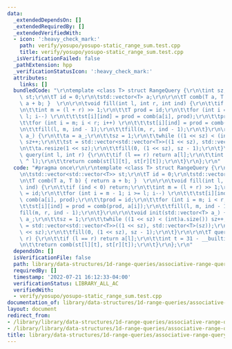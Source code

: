 ```yaml
---
data:
  _extendedDependsOn: []
  _extendedRequiredBy: []
  _extendedVerifiedWith:
  - icon: ':heavy_check_mark:'
    path: verify/yosupo/yosupo-static_range_sum.test.cpp
    title: verify/yosupo/yosupo-static_range_sum.test.cpp
  _isVerificationFailed: false
  _pathExtension: hpp
  _verificationStatusIcon: ':heavy_check_mark:'
  attributes:
    links: []
  bundledCode: "\r\ntemplate <class T> struct RangeQuery {\r\n\tint sz; \r\n\tstd::vector<std::vector<T>>\
    \ st;\r\n\tT id = 0;\r\n\tstd::vector<T> a;\r\n\r\n\tT comb(T a, T b) { return\
    \ a + b; }  \r\n\r\n\tvoid fill(int l, int r, int ind) {\r\n\t\tif (ind < 0) return;\r\
    \n\t\tint m = (l + r) >> 1;\r\n\t\tT prod = id;\r\n\t\tfor (int i = m - 1; i >=\
    \ l; i--) \r\n\t\t\tst[i][ind] = prod = comb(a[i], prod);\r\n\t\tprod = id;\r\n\
    \t\tfor (int i = m; i < r; i++) \r\n\t\t\tst[i][ind] = prod = comb(prod, a[i]);\r\
    \n\t\tfill(l, m, ind - 1);\r\n\t\tfill(m, r, ind - 1);\r\n\t}\r\n\r\n\tvoid init(std::vector<T>\
    \ a_) {\r\n\t\ta = a_;\r\n\t\tsz = 1;\r\n\t\twhile ((1 << sz) < (int)a.size())\
    \ sz++;\r\n\t\tst = std::vector<std::vector<T>>((1 << sz), std::vector<T>(sz));\r\
    \n\t\ta.resize(1 << sz);\r\n\t\tfill(0, (1 << sz), sz - 1);\r\n\t}\r\n\r\n\tT\
    \ query(int l, int r) {\r\n\t\tif (l == r) return a[l];\r\n\t\tint t = 31 - __builtin_clz(r\
    \ ^ l);\r\n\t\treturn comb(st[l][t], st[r][t]);\r\n\t}\r\n};\r\n"
  code: "#pragma once\r\n\r\ntemplate <class T> struct RangeQuery {\r\n\tint sz; \r\
    \n\tstd::vector<std::vector<T>> st;\r\n\tT id = 0;\r\n\tstd::vector<T> a;\r\n\r\
    \n\tT comb(T a, T b) { return a + b; }  \r\n\r\n\tvoid fill(int l, int r, int\
    \ ind) {\r\n\t\tif (ind < 0) return;\r\n\t\tint m = (l + r) >> 1;\r\n\t\tT prod\
    \ = id;\r\n\t\tfor (int i = m - 1; i >= l; i--) \r\n\t\t\tst[i][ind] = prod =\
    \ comb(a[i], prod);\r\n\t\tprod = id;\r\n\t\tfor (int i = m; i < r; i++) \r\n\t\
    \t\tst[i][ind] = prod = comb(prod, a[i]);\r\n\t\tfill(l, m, ind - 1);\r\n\t\t\
    fill(m, r, ind - 1);\r\n\t}\r\n\r\n\tvoid init(std::vector<T> a_) {\r\n\t\ta =\
    \ a_;\r\n\t\tsz = 1;\r\n\t\twhile ((1 << sz) < (int)a.size()) sz++;\r\n\t\tst\
    \ = std::vector<std::vector<T>>((1 << sz), std::vector<T>(sz));\r\n\t\ta.resize(1\
    \ << sz);\r\n\t\tfill(0, (1 << sz), sz - 1);\r\n\t}\r\n\r\n\tT query(int l, int\
    \ r) {\r\n\t\tif (l == r) return a[l];\r\n\t\tint t = 31 - __builtin_clz(r ^ l);\r\
    \n\t\treturn comb(st[l][t], st[r][t]);\r\n\t}\r\n};\r\n"
  dependsOn: []
  isVerificationFile: false
  path: library/data-structures/1d-range-queries/associative-range-query.hpp
  requiredBy: []
  timestamp: '2022-07-21 16:12:33-04:00'
  verificationStatus: LIBRARY_ALL_AC
  verifiedWith:
  - verify/yosupo/yosupo-static_range_sum.test.cpp
documentation_of: library/data-structures/1d-range-queries/associative-range-query.hpp
layout: document
redirect_from:
- /library/library/data-structures/1d-range-queries/associative-range-query.hpp
- /library/library/data-structures/1d-range-queries/associative-range-query.hpp.html
title: library/data-structures/1d-range-queries/associative-range-query.hpp
---
```


